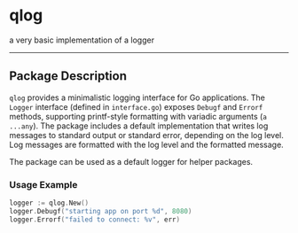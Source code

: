 # qlog

a very basic implementation of a logger

---

## Package Description

`qlog` provides a minimalistic logging interface for Go applications. The `Logger` interface (defined in `interface.go`) exposes `Debugf` and `Errorf` methods, supporting printf-style formatting with variadic arguments (`a ...any`). The package includes a default implementation that writes log messages to standard output or standard error, depending on the log level. Log messages are formatted with the log level and the formatted message.

The package can be used as a default logger for helper packages.

### Usage Example

```go
logger := qlog.New()
logger.Debugf("starting app on port %d", 8080)
logger.Errorf("failed to connect: %v", err)
```

